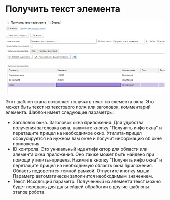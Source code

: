 # Получить текст элемента

![](<../../../.gitbook/assets/Получить текст элемента.png>)

Этот шаблон этапа позволяет получить текст из элемента окна. Это может быть текст из текстового поля или заголовок, комментарий элемента. Шаблон имеет следующие параметры:

* Заголовок окна. Заголовок окна приложения. Для удобства получения заголовка окна, нажмите кнопку "Получить инфо окна" и перетащите прицел на необходимое окно. Утилита-прицел сфокусируется на нужном вам окне и получит информацию об окне приложения.
* ID контрола. Это уникальный идентификатор для области или элемента окна приложения. Оно также может быть найдено при помощи утилиты-прицела. Нажмите кнопку "Получить инфо окна" и перетащите прицел на необходимую область окна приложения. Область подсветится темной рамкой. Отпустите кнопку мыши. Параметр автоматически заполнится необходимым значением.
* Текст. Исходящий параметр. Полученный из элемента текст можно будет передать для дальнейшей обработки в другие шаблоны этапов робота.&#x20;
